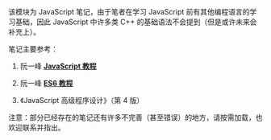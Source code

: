该模块为 JavaScript 笔记，由于笔者在学习 JavaScript 前有其他编程语言的学习基础，因此 JavaScript 中许多类 C++ 的基础语法不会提到（但是或许未来会补充上）。

笔记主要参考：

1. 阮一峰 **[JavaScript 教程](https://wangdoc.com/javascript/basic/)**

2. 阮一峰 **[ES6 教程](https://wangdoc.com/es6/)**

3. 《JavaScript 高级程序设计》（第 4 版）

注意：部分已经存在的笔记还有许多不完善（甚至错误）的地方，请按需加载，也欢迎联系并指出。
